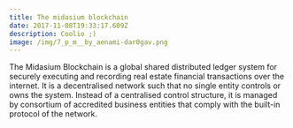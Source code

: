 ```yaml
---
title: The midasium blockchain
date: 2017-11-08T19:33:17.609Z
description: Coolio ;)
image: /img/7_p_m__by_aenami-dar0gav.png
---
```

The Midasium Blockchain is a global shared distributed ledger system for securely executing and recording real estate financial transactions over the internet. It is a decentralised network such that no single entity controls or owns the system. Instead of a centralised control structure, it is managed by consortium of accredited business entities that comply with the built-in protocol of the network.
